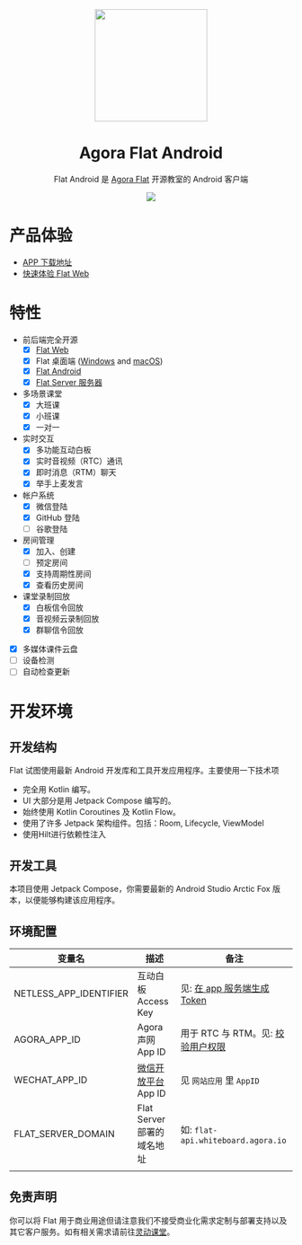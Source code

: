 <div align="center">
    <img width="200" height="200" style="display: block;" src="art/flat-logo.png">
</div>

<!-- 
<div align="center">
    <img alt="GitHub" src="https://img.shields.io/github/license/netless-io/flat-android?color=9cf&style=flat-square">
</div> 
-->

<div align="center">
    <h1>Agora Flat Android</h1>
    <p>Flat Android 是 <a href="https://www.flat.apprtc.cn/">Agora Flat</a> 开源教室的 Android 客户端</p>
    <img src="art/flat-showcase-zh.jpg">
</div>

# 产品体验

- [APP 下载地址][flat-homepage]
- [快速体验 Flat Web][flat-web]

# 特性

- 前后端完全开源
    -   [x] [Flat Web][flat-web]
    -   [x] Flat 桌面端 ([Windows][flat-homepage] and [macOS][flat-homepage])
    -   [x] [Flat Android][flat-android]
    -   [x] [Flat Server 服务器][flat-server]
- 多场景课堂
    -   [x] 大班课
    -   [x] 小班课
    -   [x] 一对一
- 实时交互
    -   [x] 多功能互动白板
    -   [x] 实时音视频（RTC）通讯
    -   [x] 即时消息（RTM）聊天
    -   [x] 举手上麦发言
- 帐户系统
    -   [x] 微信登陆
    -   [x] GitHub 登陆
    -   [ ] 谷歌登陆
- 房间管理
    -   [x] 加入、创建
    -   [ ] 预定房间
    -   [x] 支持周期性房间
    -   [x] 查看历史房间
- 课堂录制回放
    -   [x] 白板信令回放
    -   [x] 音视频云录制回放
    -   [x] 群聊信令回放
-   [x] 多媒体课件云盘
-   [ ] 设备检测
-   [ ] 自动检查更新

# 开发环境

## 开发结构

Flat 试图使用最新 Android 开发库和工具开发应用程序。主要使用一下技术项

* 完全用 Kotlin 编写。
* UI 大部分是用 Jetpack Compose 编写的。
* 始终使用 Kotlin Coroutines 及 Kotlin Flow。
* 使用了许多 Jetpack 架构组件。包括：Room, Lifecycle, ViewModel
* 使用Hilt进行依赖性注入

## 开发工具

本项目使用 Jetpack Compose，你需要最新的 Android Studio Arctic Fox 版本，以便能够构建该应用程序。

## 环境配置

| 变量名                               | 描述                                               | 备注                                                             |
| ------------------------------------ | -------------------------------------------------- | ---------------------------------------------------------------- |
| NETLESS_APP_IDENTIFIER               | 互动白板 Access Key                                | 见: [在 app 服务端生成 Token][netless-auth]                      |
| AGORA_APP_ID                         | Agora 声网 App ID                                  | 用于 RTC 与 RTM。见: [校验用户权限][agora-app-id-auth]           |
| WECHAT_APP_ID                        | [微信开放平台][open-wechat] App ID                 | 见 `网站应用` 里 `AppID`                                         |
| FLAT_SERVER_DOMAIN                   | Flat Server 部署的域名地址                         | 如: `flat-api.whiteboard.agora.io`                               |
|                                                                  |

## 免责声明

你可以将 Flat
用于商业用途但请注意我们不接受商业化需求定制与部署支持以及其它客户服务。如有相关需求请前往[灵动课堂](https://www.agora.io/cn/agora-flexible-classroom)。

[flat-homepage]: https://www.flat.apprtc.cn/

[flat-web]: https://web.flat.apprtc.cn/

[flat-server]: https://github.com/netless-io/flat-server

[flat-android]: https://github.com/netless-io/flat-android

[open-wechat]: https://open.weixin.qq.com/

[netless-auth]: https://docs.agora.io/cn/whiteboard/generate_whiteboard_token_at_app_server?platform=RESTful

[agora-app-id-auth]: https://docs.agora.io/cn/Agora%20Platform/token#a-name--appidause-an-app-id-for-authentication

[cloud-recording]: https://docs.agora.io/cn/cloud-recording/cloud_recording_api_rest?platform=RESTful#storageConfig

[cloud-recording-background]: https://docs.agora.io/cn/cloud-recording/cloud_recording_layout?platform=RESTful#background